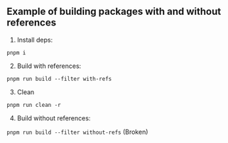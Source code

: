 ## Example of building packages with and without references

1. Install deps:

`pnpm i`

2. Build with references:

`pnpm run build --filter with-refs`

3. Clean

`pnpm run clean -r`

4. Build without references:

`pnpm run build --filter without-refs` (Broken)
